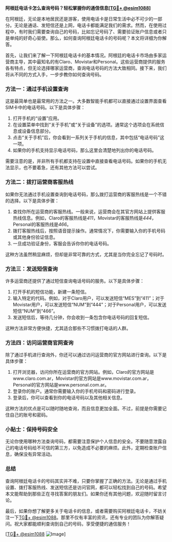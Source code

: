 **阿根廷电话卡怎么查询号码？轻松掌握你的通信信息[[TG💪+ @esim1088](https://t.me/s/esim1088)]**

在阿根廷，无论是本地居民还是游客，使用电话卡是日常生活中必不可少的一部分。无论是通话、发短信还是上网，电话卡都能满足我们的需求。然而，在使用过程中，有时我们需要查询自己的号码，比如忘记号码了、需要验证账户信息或者只是单纯的好奇心驱使。那么，如何查询阿根廷电话卡的号码呢？本文将详细为你解答。

首先，让我们来了解一下阿根廷电话卡的基本情况。阿根廷的电话卡市场由多家运营商主导，其中最知名的有Claro、Movistar和Personal。这些运营商提供的服务各有特点，但无论选择哪家运营商，查询电话号码的方法大致相同。接下来，我们将从不同的方式入手，一步步教你如何查询号码。

### 方法一：通过手机设置查询

这是最简单也是最常用的方法之一。大多数智能手机都可以直接通过设置界面查看SIM卡中的电话号码。以下是具体步骤：

1. 打开手机的“设置”应用。
2. 在设置菜单中找到“关于手机”或“关于设备”的选项。通常这个选项会在系统信息或设备信息部分。
3. 点击“关于手机”后，你会看到一系列关于手机的信息，其中包括“电话号码”这一项。
4. 如果你的手机支持显示电话号码，那么这里会清楚地列出你的电话号码。

需要注意的是，并非所有手机都支持在设置中直接查看电话号码。如果你的手机无法显示，也不要着急，还有其他方法可以尝试。

### 方法二：拨打运营商客服热线

如果你无法通过手机设置查询到电话号码，那么拨打运营商的客服热线是一个不错的选择。以下是具体步骤：

1. 查找你所在运营商的客服热线。一般来说，运营商会在其官方网站上提供客服热线信息。例如，Claro的客服热线是*411*，Movistar的客服热线是*444*，Personal的客服热线是*466*。
2. 拨打客服热线后，按照语音提示操作。通常情况下，你需要输入你的手机号码或其他身份验证信息。
3. 一旦成功验证身份，客服会告诉你你的电话号码。

这种方法虽然稍显麻烦，但却是非常可靠的方式，尤其是当你完全忘记了号码时。

### 方法三：发送短信查询

许多运营商还提供了通过短信查询电话号码的服务。以下是具体步骤：

1. 打开手机的短信功能，新建一条短信。
2. 输入特定的代码。例如，对于Claro用户，可以发送短信“MES”到“411”；对于Movistar用户，可以发送短信“NUM”到“444”；对于Personal用户，可以发送短信“NUM”到“466”。
3. 发送短信后，等待几分钟，你会收到一条包含你电话号码的回复短信。

这种方法非常方便快捷，尤其适合那些不习惯拨打电话的人群。

### 方法四：访问运营商官网查询

除了通过手机进行查询外，你还可以通过访问运营商的官方网站进行查询。以下是具体步骤：

1. 打开浏览器，访问你所在运营商的官方网站。例如，Claro的官方网站是www.claro.com.ar，Movistar的官方网站是www.movistar.com.ar，Personal的官方网站是www.personal.com.ar。
2. 登录你的账户。通常你需要输入你的手机号码和密码进行登录。
3. 登录后，你可以查看到你的电话号码以及其他相关信息。

这种方法的优点是可以随时随地查询，而且信息更加全面。不过，前提是你需要记住自己的账号和密码。

### 小贴士：保持号码安全

无论你使用哪种方法查询号码，都需要注意保护个人信息的安全。不要随意泄露自己的电话号码给不可信的第三方，以免造成不必要的麻烦。此外，定期检查账户信息，确保没有异常活动。

### 总结

查询阿根廷电话卡的号码其实并不难，只要你掌握了正确的方法。无论是通过手机设置、拨打客服热线、发送短信还是访问官网，都可以轻松找到自己的号码。希望本文能帮助到那些正在寻找答案的朋友们。如果你还有其他问题，欢迎随时留言讨论。

最后，如果你想了解更多关于电话卡的信息，或者需要购买阿根廷电话卡，不妨关注一下[TG💪+ @esim1088](https://t.me/s/esim1088)。那里不仅有丰富的资讯，还有专业的团队为你解答疑问。祝大家都能顺利查询到自己的号码，享受便捷的通信服务！

[[TG💪+ @esim1088](https://t.me/s/esim1088) ![Image](https://i.postimg.cc/4NQfJmqS/Snipaste-2025-05-13-00-14-12.png)]